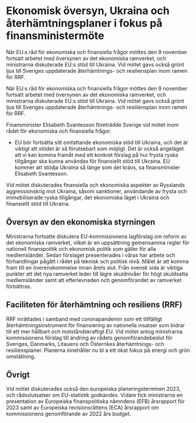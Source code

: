 # Ekonomisk översyn, Ukraina och återhämtningsplaner i fokus på finansministermöte

När EU:s råd för ekonomiska och finansiella frågor möttes den 9 november fortsatt arbetet med översynen av det ekonomiska ramverket, och ministrarna diskuterade EU:s stöd till Ukraina. Vid mötet gavs också grönt ljus till Sveriges uppdaterade återhämtnings- och resiliensplan inom ramen för RRF.

När EU:s råd för ekonomiska och finansiella frågor möttes den 9 november fortsatt arbetet med översynen av det ekonomiska ramverket, och ministrarna diskuterade EU:s stöd till Ukraina. Vid mötet gavs också grönt ljus till Sveriges uppdaterade återhämtnings- och resiliensplan inom ramen för RRF.

Finansminister Elisabeth Svantesson företrädde Sverige vid mötet inom rådet för ekonomiska och finansiella frågor.

- EU bör fortsätta sitt omfattande ekonomiska stöd till Ukraina, och det är viktigt att stödet är så förutsebart som möjligt. Det är också angeläget att vi kan komma framåt med ett konkret förslag på hur frysta ryska tillgångar ska kunna användas för finansiellt stöd till Ukraina. EU kommer att stödja Ukraina så länge som det krävs, sa finansminister Elisabeth Svantesson.

Vid mötet diskuterades finansiella och ekonomiska aspekter av Rysslands aggressionskrig mot Ukraina, såsom sanktioner, användande av frysta och immobiliserade ryska tillgångar, det ekonomiska läget i Ukraina och finansiellt stöd till Ukraina.

## Översyn av den ekonomiska styrningen

Ministrarna fortsatte diskutera EU-kommissionens lagförslag om reform av det ekonomiska ramverket, vilket är en uppsättning gemensamma regler för nationell finanspolitik och ekonomisk politik som gäller för alla medlemsländer. Sedan förslaget presenterades i våras har arbete och förhandlingar pågått i rådet på teknisk och politisk nivå. Målet är att komma fram till en överenskommelse innan årets slut. Från svensk sida är viktiga punkter att det nya ramverket leder till lägre skuldnivåer för högt skuldsatta medlemsländer samt att efterlevnaden och genomförandet av ramverket förbättras.

## Faciliteten för återhämtning och resiliens (RRF)

RRF inrättades i samband med coronapandemin som ett tillfälligt återhämtningsinstrument för finansiering av nationella insatser som bidrar till ett mer hållbart och motståndskraftigt EU. Vid mötet antog ministrarna kommissionens förslag till ändring av rådets genomförandebeslut för Sveriges, Danmarks, Litauens och Österrikes återhämtnings- och resiliensplaner. Planerna innehåller nu bl a ett ökat fokus på energi och grön omställning.

## Övrigt

Vid mötet diskuterades också den europeiska planeringsterminen 2023, och rådsslutsatser om EU-statistik godkändes. Vidare fick ministrarna en presentation av Europeiska finanspolitiska nämndens (EFB) årsrapport för 2023 samt av Europeiska revisionsrättens (ECA) årsrapport om kommissionens genomförande av 2022 års budget.

